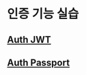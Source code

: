 # 인증 기능 실습

## [Auth JWT](https://github.com/donghun-k/back-end-express/tree/main/auth/jwt)
## [Auth Passport](https://github.com/donghun-k/back-end-express/tree/main/auth/passport)
